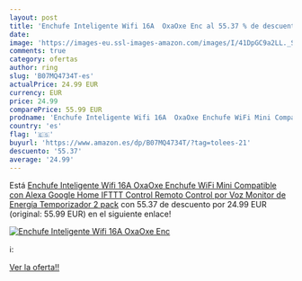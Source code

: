 ```yaml
---
layout: post
title: 'Enchufe Inteligente Wifi 16A  OxaOxe Enc al 55.37 % de descuento'
date: 
image: 'https://images-eu.ssl-images-amazon.com/images/I/41DpGC9a2LL._SL200_.jpg'
comments: true
category: ofertas
author: ring
slug: 'B07MQ4734T-es'
actualPrice: 24.99 EUR
currency: EUR
price: 24.99
comparePrice: 55.99 EUR
prodname: 'Enchufe Inteligente Wifi 16A  OxaOxe Enchufe WiFi Mini Compatible con Alexa Google Home IFTTT  Control Remoto  Control por Voz  Monitor de Energía  Temporizador  2 pack'
country: 'es'
flag: '🇪🇸'
buyurl: 'https://www.amazon.es/dp/B07MQ4734T/?tag=tolees-21'
descuento: '55.37'
average: '24.99'
---
```


Está [Enchufe Inteligente Wifi 16A  OxaOxe Enchufe WiFi Mini Compatible con Alexa Google Home IFTTT  Control Remoto  Control por Voz  Monitor de Energía  Temporizador  2 pack](https://www.amazon.es/dp/B07MQ4734T/?tag=tolees-21) con 55.37 de descuento por 24.99 EUR (original: 55.99 EUR) en el siguiente enlace!

[![Enchufe Inteligente Wifi 16A  OxaOxe Enc](https://images-eu.ssl-images-amazon.com/images/I/41DpGC9a2LL._SL200_.jpg)](https://www.amazon.es/dp/B07MQ4734T/?tag=tolees-21)

ℹ️:


[Ver la oferta!!](https://www.amazon.es/dp/B07MQ4734T/?tag=tolees-21)
